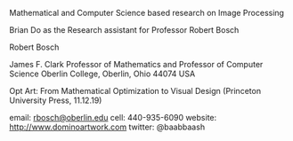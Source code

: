 Mathematical and Computer Science based research on Image Processing

Brian Do as the Research assistant for Professor Robert Bosch


  Robert Bosch

  James F. Clark Professor of Mathematics
      and Professor of Computer Science
  Oberlin College, Oberlin, Ohio  44074 USA

  Opt Art: From Mathematical 
    Optimization to Visual Design
  (Princeton University Press, 11.12.19)

  email: rbosch@oberlin.edu
  cell: 440-935-6090
  website: http://www.dominoartwork.com
  twitter: @baabbaash
